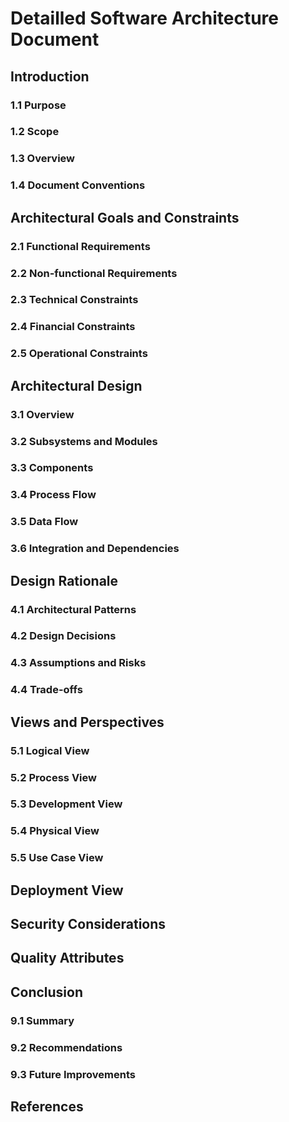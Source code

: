 # Detailled Software Architecture Document

## Introduction

### 1.1 Purpose

### 1.2 Scope

### 1.3 Overview

### 1.4 Document Conventions

## Architectural Goals and Constraints

### 2.1 Functional Requirements

### 2.2 Non-functional Requirements

### 2.3 Technical Constraints

### 2.4 Financial Constraints

### 2.5 Operational Constraints

## Architectural Design

### 3.1 Overview

### 3.2 Subsystems and Modules

### 3.3 Components

### 3.4 Process Flow

### 3.5 Data Flow

### 3.6 Integration and Dependencies

## Design Rationale

### 4.1 Architectural Patterns

### 4.2 Design Decisions

### 4.3 Assumptions and Risks

### 4.4 Trade-offs

## Views and Perspectives

### 5.1 Logical View

### 5.2 Process View

### 5.3 Development View

### 5.4 Physical View

### 5.5 Use Case View

## Deployment View

## Security Considerations

## Quality Attributes

## Conclusion

### 9.1 Summary

### 9.2 Recommendations

### 9.3 Future Improvements

## References
